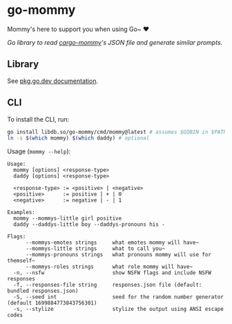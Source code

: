 # go-mommy

Mommy's here to support you when using Go~ ❤️

*Go library to read [cargo-mommy](https://github.com/Gankra/cargo-mommy)'s JSON
file and generate similar prompts.*

## Library

See [pkg.go.dev documentation](https://pkg.go.dev/libdb.so/go-mommy).

## CLI

To install the CLI, run:

```sh
go install libdb.so/go-mommy/cmd/mommy@latest # assumes $GOBIN in $PATH
ln -s $(which mommy) $(which daddy) # optional
```

Usage (`mommy --help`):

```
Usage:
  mommy [options] <response-type>
  daddy [options] <response-type>

  <response-type> := <positive> | <negative>
  <positive>      := positive | + | 0
  <negative>      := negative | - | 1

Examples:
  mommy --mommys-little girl positive
  daddy --daddys-little boy --daddys-pronouns his -

Flags:
      --mommys-emotes strings     what emotes mommy will have~
      --mommys-little strings     what to call you~
      --mommys-pronouns strings   what pronouns mommy will use for themself~
      --mommys-roles strings      what role mommy will have~
  -n, --nsfw                      show NSFW flags and include NSFW responses
  -f, --responses-file string     responses.json file (default: bundled responses.json)
  -S, --seed int                  seed for the random number generator (default 1699884773843756301)
  -s, --stylize                   stylize the output using ANSI escape codes
```
